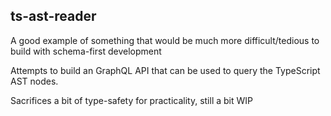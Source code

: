 ## ts-ast-reader

A good example of something that would be much more difficult/tedious to build with schema-first development

Attempts to build an GraphQL API that can be used to query the TypeScript AST nodes.

Sacrifices a bit of type-safety for practicality, still a bit WIP

